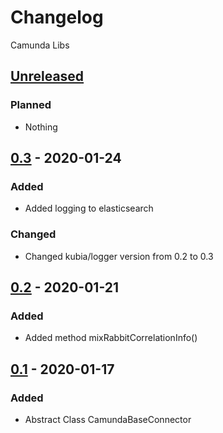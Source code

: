 # Changelog

Camunda Libs

## [Unreleased]

### Planned
- Nothing

## [0.3] - 2020-01-24

### Added
- Added logging to elasticsearch

### Changed
- Changed kubia/logger version from 0.2 to 0.3

## [0.2] - 2020-01-21

### Added
- Added method mixRabbitCorrelationInfo()

## [0.1] - 2020-01-17

### Added
- Abstract Class CamundaBaseConnector

[unreleased]: https://gitlab.com/quancy-core/libs-camunda/-/tags/0.3
[0.3]: https://gitlab.com/quancy-core/libs-camunda/-/tags/0.3
[0.2]: https://gitlab.com/quancy-core/libs-camunda/-/tags/0.2
[0.1]: https://gitlab.com/quancy-core/libs-camunda/-/tags/0.1
